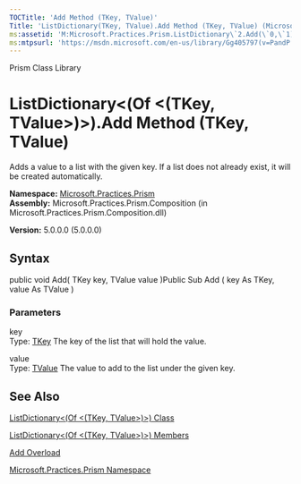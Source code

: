 ```yaml
---
TOCTitle: 'Add Method (TKey, TValue)'
Title: 'ListDictionary(TKey, TValue).Add Method (TKey, TValue) (Microsoft.Practices.Prism)'
ms:assetid: 'M:Microsoft.Practices.Prism.ListDictionary\`2.Add(\`0,\`1)'
ms:mtpsurl: 'https://msdn.microsoft.com/en-us/library/Gg405797(v=PandP.50)'
---
```


Prism Class Library

ListDictionary&lt;(Of &lt;(TKey, TValue&gt;)&gt;).Add Method (TKey, TValue)
===============================================================================

Adds a value to a list with the given key. If a list does not already exist, it will be created automatically.

**Namespace:** [Microsoft.Practices.Prism](https://msdn.microsoft.com/n:microsoft.practices.prism)
**Assembly:** Microsoft.Practices.Prism.Composition (in Microsoft.Practices.Prism.Composition.dll)

**Version:** 5.0.0.0 (5.0.0.0)

## Syntax


<span id="syntaxToggle"></span>public void Add( TKey key, TValue value )Public Sub Add ( key As TKey, value As TValue )

### Parameters

key  
Type: [TKey](https://msdn.microsoft.com/t:microsoft.practices.prism.listdictionary%602)
The key of the list that will hold the value.

value  
Type: [TValue](https://msdn.microsoft.com/t:microsoft.practices.prism.listdictionary%602)
The value to add to the list under the given key.

See Also
--------


[ListDictionary&lt;(Of &lt;(TKey, TValue&gt;)&gt;) Class](https://msdn.microsoft.com/t:microsoft.practices.prism.listdictionary%602)

[ListDictionary&lt;(Of &lt;(TKey, TValue&gt;)&gt;) Members](https://msdn.microsoft.com/allmembers.t:microsoft.practices.prism.listdictionary%602)

[Add Overload](https://msdn.microsoft.com/overload:microsoft.practices.prism.listdictionary%602.add)

[Microsoft.Practices.Prism Namespace](https://msdn.microsoft.com/n:microsoft.practices.prism)
